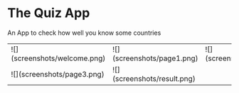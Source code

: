 # The Quiz App

An App to check how well you know some countries

<table>
  <tr>
   <td>
   ![](screenshots/welcome.png)
  </td>
  <td>
  ![](screenshots/page1.png)
  </td>
  
  <td>
  ![](screenshots/page2.png)
  </td>
  </tr>
   <tr>
   <td>
 ![](screenshots/page3.png)
   </td>

   <td>
   ![](screenshots/result.png)
  </td>

 </tr>
</table>

